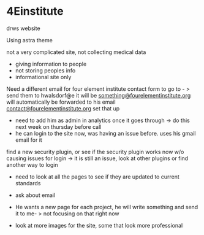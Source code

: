 # 4Einstitute
drws website

Using astra theme

not a very complicated site, 
not collecting medical data

- giving information to people
- not storing peoples info 
- informational site only

Need a different email for four element institute contact form to go to - > send them to  hwalsdorf@e it will be something@fourelementinstitute.org will automatically be forwarded to his email contact@fourelementinstitute.org set that up

- need to add him as admin in analytics once it goes through -> do this next week on thursday before call
- he can login to the site now, was having an issue before.  uses his gmail email for it



find a new security plugin, or see if the security plugin works now w/o causing issues for login -> it is still an issue, look at other plugins or find another way to login

- need to look at all the pages to see if they are updated to current standards
- ask about email 

- He wants a new page for each project, he will write something and send it to me- > not focusing on that right now
- look at more images for the site, some that look more professional
